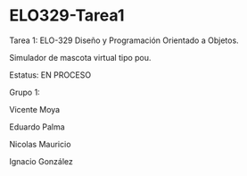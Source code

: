 # ELO329-Tarea1

Tarea 1: ELO-329 Diseño y Programación Orientado a Objetos.

Simulador de mascota virtual tipo pou.

Estatus: EN PROCESO

Grupo 1:

  Vicente Moya

  Eduardo Palma

  Nicolas Mauricio

  Ignacio González

